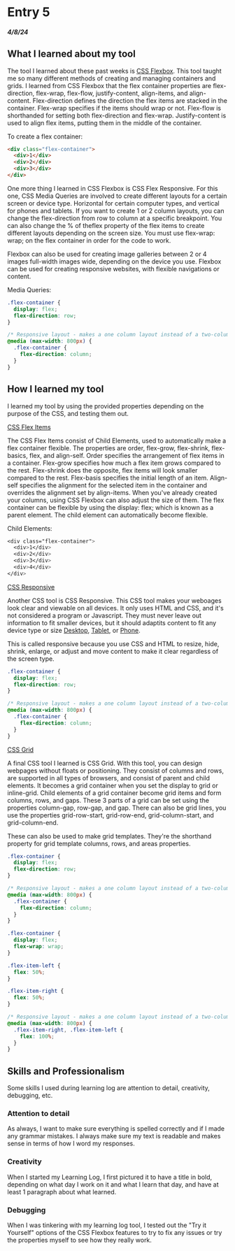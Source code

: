 # Entry 5
##### 4/8/24

## What I learned about my tool

The tool I learned about these past weeks is [CSS Flexbox](https://www.w3schools.com/css/css3_flexbox.asp). This tool taught me so many different methods of creating and managing containers and grids. I learned from CSS Flexbox that the flex container properties are flex-direction, flex-wrap, flex-flow, justify-content, align-items, and align-content. Flex-direction defines the direction the flex items are stacked in the container. Flex-wrap specifies if the items should wrap or not. Flex-flow is shorthanded for setting both flex-direction and flex-wrap. Justify-content is used to align flex items, putting them in the middle of the container.

To create a flex container:

```HTML
<div class="flex-container">
  <div>1</div>
  <div>2</div>
  <div>3</div>
</div>
```

One more thing I learned in CSS Flexbox is CSS Flex Responsive. For this one, CSS Media Queries are involved to create different layouts for a certain screen or device type. Horizontal for certain computer types, and vertical for phones and tablets. If you want to create 1 or 2 column layouts, you can change the flex-direction from row to column at a specific breakpoint. You can also change the % of theflex property of the flex items to create different layouts depending on the screen size. You must use flex-wrap: wrap; on the flex container in order for the code to work.

Flexbox can also be used for creating image galleries between 2 or 4 images full-width images wide, depending on the device you use. Flexbox can be used for creating responsive websites, with flexible navigations or content.

Media Queries:

```CSS
.flex-container {
  display: flex;
  flex-direction: row;
}

/* Responsive layout - makes a one column layout instead of a two-column layout */
@media (max-width: 800px) {
  .flex-container {
    flex-direction: column;
  }
}
```

## How I learned my tool

I learned my tool by using the provided properties depending on the purpose of the CSS, and testing them out.

[CSS Flex Items](https://www.w3schools.com/css/css3_flexbox_items.asp)

The CSS Flex Items consist of Child Elements, used to automatically make a flex container flexible. The properties are order, flex-grow, flex-shrink, flex-basics, flex, and align-self. Order specifies the arrangement of flex items in a container. Flex-grow specifies how much a flex item grows compared to the rest. Flex-shrink does the opposite, flex items will look smaller compared to the rest. Flex-basis specifies the initial length of an item. Align-self specifies the alignment for the selected item in the container and overrides the alignment set by align-items. When you've already created your columns, using CSS Flexbox can also adjust the size of them. The flex container can be flexible by using the display: flex; which is known as a parent element. The child element can automatically become flexible.

Child Elements:
```CSS
<div class="flex-container">
  <div>1</div>
  <div>2</div>
  <div>3</div>
  <div>4</div>
</div>
```

[CSS Responsive](https://www.w3schools.com/css/css3_flexbox_responsive.asp)

Another CSS tool is CSS Responsive. This CSS tool makes your weboages look clear and viewable on all devices. It only uses HTML and CSS, and it's not considered a program or Javascript. They must never leave out information to fit smaller devices, but it should adaptits content to fit any device type or size [Desktop](https://www.w3schools.com/css/rwd_desktop.png), [Tablet](https://www.w3schools.com/css/rwd_tablet.png), or [Phone](https://www.w3schools.com/css/rwd_phone.png).

This is called responsive because you use CSS and HTML to resize, hide, shrink, enlarge, or adjust and move content to make it clear regardless of the screen type.

```CSS
.flex-container {
  display: flex;
  flex-direction: row;
}

/* Responsive layout - makes a one column layout instead of a two-column layout */
@media (max-width: 800px) {
  .flex-container {
    flex-direction: column;
  }
}
```

[CSS Grid](https://www.w3schools.com/css/css_grid.asp)

A final CSS tool I learned is CSS Grid. With this tool, you can design webpages without floats or positioning. They consist of columns and rows, are supported in all types of browsers, and consist of parent and child elements. It becomes a grid container when you set the display to grid or inline-grid. Child elements of a grid container become grid items and form columns, rows, and gaps. These 3 parts of a grid can be set using the properties column-gap, row-gap, and gap. There can also be grid lines, you use the properties grid-row-start, grid-row-end, grid-column-start, and grid-column-end.

These can also be used to make grid templates. They're the shorthand property for grid template columns, rows, and areas properties.

```CSS
.flex-container {
  display: flex;
  flex-direction: row;
}

/* Responsive layout - makes a one column layout instead of a two-column layout */
@media (max-width: 800px) {
  .flex-container {
    flex-direction: column;
  }
}
```

```CSS
.flex-container {
  display: flex;
  flex-wrap: wrap;
}

.flex-item-left {
  flex: 50%;
}

.flex-item-right {
  flex: 50%;
}

/* Responsive layout - makes a one column layout instead of a two-column layout */
@media (max-width: 800px) {
  .flex-item-right, .flex-item-left {
    flex: 100%;
  }
}
```

## Skills and Professionalism

Some skills I used during learning log are attention to detail, creativity, debugging, etc.

### Attention to detail

As always, I want to make sure everything is spelled correctly and if I made any grammar mistakes. I always make sure my text is readable and makes sense in terms of how I word my responses.

### Creativity

When I started my Learning Log, I first pictured it to have a title in bold, depending on what day I work on it and what I learn that day, and have at least 1 paragraph about what learned.

### Debugging

When I was tinkering with my learning log tool, I tested out the "Try it Yourself" options of the CSS Flexbox features to try to fix any issues or try the properties myself to see how they really work.
